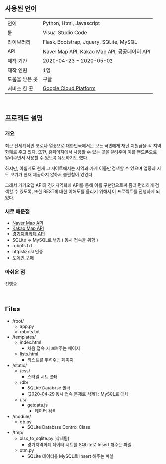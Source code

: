 ## **사용된 언어**
|                |                                                |
|----------------|------------------------------------------------|
| 언어           | Python, Html, Javascript                       |
| 툴             | Visual Studio Code                             |
| 라이브러리     | Flask, Bootstrap, Jquery, SQLite, MySQL        |
| API            | Naver Map API, Kakao Map API, 공공데이터 API   |
| 제작 기간      | 2020-04-23 ~ 2020-05-02                            |
| 제작 인원      | 1명                                            |
| 도움을 받은 곳 | 구글                                           |
| 서비스 한 곳   | [Google Cloud Platform](https://www.gfind.kr/) |

<br>

## **프로젝트 설명**
### **개요**
최근 전세계적인 코로나 열풍으로 대한민국에서는 모든 국민에게 재난 지원금을 각 지역 화폐로 주고 있다. 또한, 홈페이지에서 사용할 수 있는 곳을 알려주며 이를 핸드폰으로 알려주면서 사용할 수 있도록 유도하기도 했다. 

하지만, 아쉽게도 현재 그 사이트에서는 지역과 가게 이름만 검색할 수 있으며 업종과 지도 보기가 현재 제공하지 않아서 불편함이 있었다.

그래서 카카오맵 API와 경기지역화폐 API를 통해 이를 구현함으로써 좀더 편리하게 검색할 수 있도록, 또한 REST에 대한 이해도를 올리기 위해서 이 프로젝트를 진행하게 되었다.

### **새로 배운점**
- [Naver Map API](https://navermaps.github.io/maps.js.ncp/docs/index.html)
- [Kakao Map API](https://apis.map.kakao.com/)
- [경기지역화폐 API](https://data.gg.go.kr/portal/data/service/selectServicePage.do?infId=3NPA52LBMO36CQEQ1GMY28894927&infSeq=1)
- SQLite => MySQL로 변경 ( 동시 접속을 위함 )
- robots.txt
- https와 ssl 인증
- [도메인 구매](https://www.dotname.co.kr/)

### **아쉬운 점**
진행중

<br>

## **Files**
- /root/
    - app.py
    - robots.txt
- /templates/
    - index.html
        - 처음 접속 시 보여주는 페이지
    - lists.html
        - 리스트를 뿌려주는 페이지
- /static/
    - /css/
        - 스타일 시트 폴더
    - /db/
        - SQLite Database 폴더
        - [2020-04-29 동시 접속 문제로 삭제] : MySQL로 대체
    - /js/
        - getdata.js
            - 데이터 검색
- /module/
    - db.py
        - SQLite Database Control Class
- /tmp/
    - xlsx_to_sqlite.py (삭제됨)
        - 경기지역화폐 데이터 시트를 SQLite로 Insert 해주는 파일
    - xtm.py
        - SQLite 데이터를 MySQL로 Insert 해주는 파일
